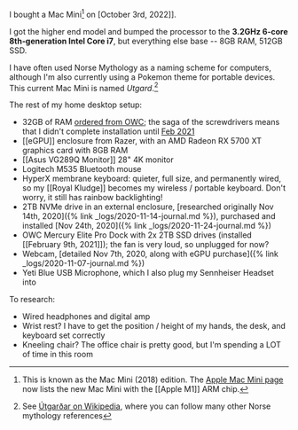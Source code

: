 I bought a Mac Mini[^macmini2018] on [October 3rd, 2022]].

I got the higher end model and bumped the processor to the **3.2GHz 6‑core 8th‑generation Intel Core i7**, but everything else base -- 8GB RAM, 512GB SSD.

[^macmini2018]: This is known as the Mac Mini (2018) edition. The [Apple Mac Mini page](https://www.apple.com/mac-mini/) now lists the new Mac Mini with the [[Apple M1]] ARM chip.

I have often used Norse Mythology as a naming scheme for computers, although I'm also currently using a Pokemon theme for portable devices. This current Mac Mini is named _Utgard_.[^utgard]

[^utgard]: See [Útgarðar on Wikipedia](https://en.wikipedia.org/wiki/%C3%9Atgar%C3%B0ar), where you can follow many other Norse mythology references

The rest of my home desktop setup:

* 32GB of RAM [ordered from OWC](https://eshop.macsales.com/item/OWC/2666DDR4S32P/); the saga of the screwdrivers means that I didn't complete installation until [Feb 2021](https://blog.bmannconsulting.com/2021/02/09/i-bought-this.html)
* [[eGPU]] enclosure from Razer, with an AMD Radeon RX 5700 XT graphics card with 8GB RAM
* [[Asus VG289Q Monitor]] 28" 4K monitor
* Logitech M535 Bluetooth mouse
* HyperX membrane keyboard: quieter, full size, and permanently wired, so my [[Royal Kludge]] becomes my wireless / portable keyboard. Don't worry, it still has rainbow backlighting!
* 2TB NVMe drive in an external enclosure, [researched originally Nov 14th, 2020]({% link _logs/2020-11-14-journal.md %}), purchased and installed [Nov 24th, 2020]({% link _logs/2020-11-24-journal.md %})
* OWC Mercury Elite Pro Dock with 2x 2TB SSD drives (installed [[February 9th, 2021]]); the fan is very loud, so unplugged for now?
* Webcam, [detailed Nov 7th, 2020, along with eGPU purchase]({% link _logs/2020-11-07-journal.md %})
* Yeti Blue USB Microphone, which I also plug my Sennheiser Headset into


To research:
* Wired headphones and digital amp
* Wrist rest? I have to get the position / height of my hands, the desk, and keyboard set correctly
* Kneeling chair? The office chair is pretty good, but I'm spending a LOT of time in this room

